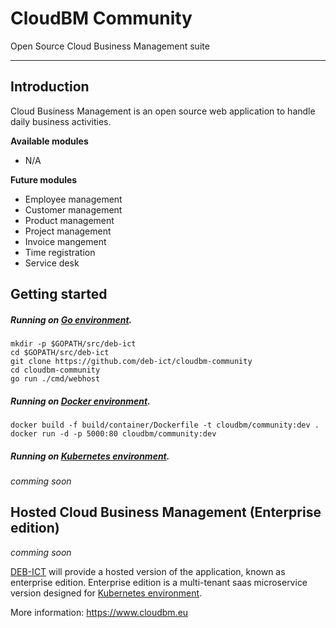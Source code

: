 # CloudBM Community
Open Source Cloud Business Management suite

---

## Introduction
Cloud Business Management is an open source web application to handle daily business activities.

**Available modules**
- N/A

**Future modules**
- Employee management
- Customer management
- Product management
- Project management
- Invoice mangement
- Time registration
- Service desk

## Getting started

##### Running on [Go environment].

```
mkdir -p $GOPATH/src/deb-ict
cd $GOPATH/src/deb-ict
git clone https://github.com/deb-ict/cloudbm-community
cd cloudbm-community
go run ./cmd/webhost
```

##### Running on [Docker environment].

```
docker build -f build/container/Dockerfile -t cloudbm/community:dev .
docker run -d -p 5000:80 cloudbm/community:dev
```

##### Running on [Kubernetes environment].

*comming soon*

## Hosted Cloud Business Management (Enterprise edition)

*comming soon*

[DEB-ICT] will provide a hosted version of the application, known as enterprise edition.
Enterprise edition is a multi-tenant saas microservice version designed for [Kubernetes environment].


More information: https://www.cloudbm.eu

[DEB-ICT]: https://www.deb-ict.com
[Go environment]: https://golang.org/doc/install
[Docker environment]: https://docs.docker.com/engine
[Kubernetes environment]: https://kubernetes.io